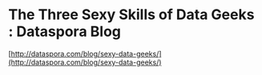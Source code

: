 <!--
id: 137195465
link: http://tumblr.atmos.org/post/137195465/the-three-sexy-skills-of-data-geeks-dataspora-blog
slug: the-three-sexy-skills-of-data-geeks-dataspora-blog
date: Tue Jul 07 2009 10:45:47 GMT-0700 (PDT)
publish: 2009-07-07
tags: 
title:   The Three Sexy Skills of Data Geeks : Dataspora Blog
-->


  The Three Sexy Skills of Data Geeks : Dataspora Blog
======================================================

[http://dataspora.com/blog/sexy-data-geeks/](http://dataspora.com/blog/sexy-data-geeks/)

